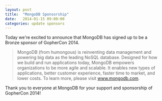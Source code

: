 ```yaml
---
layout: post
title:  "MongoDB Sponsorship"
date:   2014-01-15 09:00:00
categories: update sponsors
---
```


Today we're excited to announce that MongoDB has signed up to be a Bronze sponsor of GopherCon 2014.

>MongoDB (from humongous) is reinventing data management and powering big data as the leading NoSQL database. Designed for how we build and run applications today, MongoDB empowers organizations to be more agile and scalable. It enables new types of applications, better customer experience, faster time to market, and lower costs. To learn more, please visit www.mongodb.com.

Thank you to everyone at MongoDB for your support and sponsorship of GopherCon 2014!